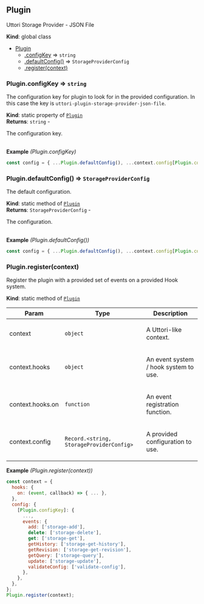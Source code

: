 <a name="Plugin"></a>

## Plugin
<p>Uttori Storage Provider - JSON File</p>

**Kind**: global class  

* [Plugin](#Plugin)
    * [.configKey](#Plugin.configKey) ⇒ <code>string</code>
    * [.defaultConfig()](#Plugin.defaultConfig) ⇒ <code>StorageProviderConfig</code>
    * [.register(context)](#Plugin.register)

<a name="Plugin.configKey"></a>

### Plugin.configKey ⇒ <code>string</code>
<p>The configuration key for plugin to look for in the provided configuration.
In this case the key is <code>uttori-plugin-storage-provider-json-file</code>.</p>

**Kind**: static property of [<code>Plugin</code>](#Plugin)  
**Returns**: <code>string</code> - <p>The configuration key.</p>  
**Example** *(Plugin.configKey)*  
```js
const config = { ...Plugin.defaultConfig(), ...context.config[Plugin.configKey] };
```
<a name="Plugin.defaultConfig"></a>

### Plugin.defaultConfig() ⇒ <code>StorageProviderConfig</code>
<p>The default configuration.</p>

**Kind**: static method of [<code>Plugin</code>](#Plugin)  
**Returns**: <code>StorageProviderConfig</code> - <p>The configuration.</p>  
**Example** *(Plugin.defaultConfig())*  
```js
const config = { ...Plugin.defaultConfig(), ...context.config[Plugin.configKey] };
```
<a name="Plugin.register"></a>

### Plugin.register(context)
<p>Register the plugin with a provided set of events on a provided Hook system.</p>

**Kind**: static method of [<code>Plugin</code>](#Plugin)  

| Param | Type | Description |
| --- | --- | --- |
| context | <code>object</code> | <p>A Uttori-like context.</p> |
| context.hooks | <code>object</code> | <p>An event system / hook system to use.</p> |
| context.hooks.on | <code>function</code> | <p>An event registration function.</p> |
| context.config | <code>Record.&lt;string, StorageProviderConfig&gt;</code> | <p>A provided configuration to use.</p> |

**Example** *(Plugin.register(context))*  
```js
const context = {
  hooks: {
    on: (event, callback) => { ... },
  },
  config: {
    [Plugin.configKey]: {
      ...,
      events: {
        add: ['storage-add'],
        delete: ['storage-delete'],
        get: ['storage-get'],
        getHistory: ['storage-get-history'],
        getRevision: ['storage-get-revision'],
        getQuery: ['storage-query'],
        update: ['storage-update'],
        validateConfig: ['validate-config'],
      },
    },
  },
};
Plugin.register(context);
```

